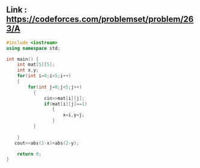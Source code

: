 ## Link : https://codeforces.com/problemset/problem/263/A
```CPP
#include <iostream>
using namespace std;

int main() {
    int mat[5][5];
    int x,y;
    for(int i=0;i<5;i++)
    {
        for(int j=0;j<5;j++)
          {
              cin>>mat[i][j];
              if(mat[i][j]==1)
                 {
                     x=i,y=j;
                 }
          }
        
    }
   cout<<abs(2-x)+abs(2-y);

    return 0;
}

```
